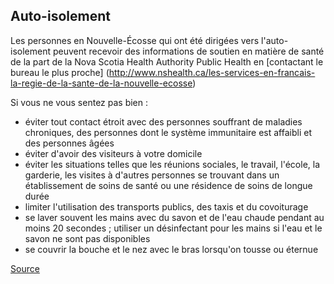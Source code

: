 ## Auto-isolement

Les personnes en Nouvelle-Écosse qui ont été dirigées vers l'auto-isolement peuvent recevoir des informations de soutien en matière de santé de la part de la Nova Scotia Health Authority Public Health en [contactant le bureau le plus proche] (http://www.nshealth.ca/les-services-en-francais-la-regie-de-la-sante-de-la-nouvelle-ecosse)

Si vous ne vous sentez pas bien :

- éviter tout contact étroit avec des personnes souffrant de maladies chroniques, des personnes dont le système immunitaire est affaibli et des personnes âgées
- éviter d'avoir des visiteurs à votre domicile
- éviter les situations telles que les réunions sociales, le travail, l'école, la garderie, les visites à d'autres personnes se trouvant dans un établissement de soins de santé ou une résidence de soins de longue durée
- limiter l'utilisation des transports publics, des taxis et du covoiturage
- se laver souvent les mains avec du savon et de l'eau chaude pendant au moins 20 secondes ; utiliser un désinfectant pour les mains si l'eau et le savon ne sont pas disponibles
- se couvrir la bouche et le nez avec le bras lorsqu'on tousse ou éternue

[Source](https://novascotia.ca/coronavirus/fr/)
